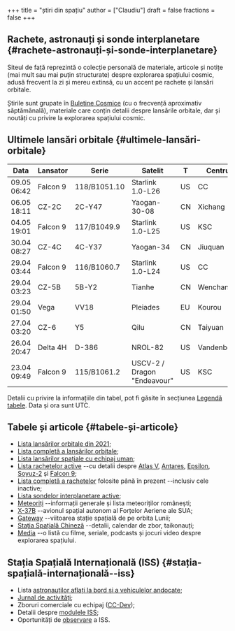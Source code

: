 +++
title = "știri din spațiu"
author = ["Claudiu"]
draft = false
fractions = false
+++

## Rachete, astronauți și sonde interplanetare {#rachete-astronauți-și-sonde-interplanetare}

Siteul de față reprezintă o colecție personală de materiale, articole și notițe (mai mult sau mai puțin structurate) despre explorarea spațiului cosmic, adusă frecvent la zi și mereu extinsă, cu un accent pe rachete și lansări orbitale.

Știrile sunt grupate în [Buletine Cosmice](/bul) (cu o frecvență aproximativ săptămânală), materiale care conțin detalii despre lansările orbitale, dar și noutăți cu privire la explorarea spațiului cosmic.


## Ultimele lansări orbitale {#ultimele-lansări-orbitale}

| Data        | Lansator | Serie        | Satelit                     | T  | Centru     | Rampă | R. | Bul             |
|-------------|----------|--------------|-----------------------------|----|------------|-------|----|-----------------|
| 09.05 06:42 | Falcon 9 | 118/B1051.10 | Starlink 1.0-L26            | US | CC         | LC40  | S  | [115](/bul/115) |
| 06.05 18:11 | CZ-2C    | 2C-Y47       | Yaogan-30-08                | CN | Xichang    | LC3   | S  | [114](/bul/114) |
| 04.05 19:01 | Falcon 9 | 117/B1049.9  | Starlink 1.0-L25            | US | KSC        | LC39A | S  | [114](/bul/114) |
| 30.04 08:27 | CZ-4C    | 4C-Y37       | Yaogan-34                   | CN | Jiuquan    | SLS-2 | S  | [114](/bul/114) |
| 29.04 03:44 | Falcon 9 | 116/B1060.7  | Starlink 1.0-L24            | US | CC         | LC40  | S  | [113](/bul/113) |
| 29.04 03:23 | CZ-5B    | 5B-Y2        | Tianhe                      | CN | Wenchang   | LC1   | S  | [113](/bul/113) |
| 29.04 01:50 | Vega     | VV18         | Pleiades                    | EU | Kourou     | ELV   | S  | [113](/bul/113) |
| 27.04 03:20 | CZ-6     | Y5           | Qilu                        | CN | Taiyuan    | LC16  | S  | [113](/bul/113) |
| 26.04 20:47 | Delta 4H | D-386        | NROL-82                     | US | Vandenberg | SLC6  | S  | [113](/bul/113) |
| 23.04 09:49 | Falcon 9 | 115/B1061.2  | USCV-2 / Dragon "Endeavour" | US | KSC        | LC39A | S  | [113](/bul/113) |

Detalii cu privire la informațiile din tabel, pot fi găsite în secțiunea [Legendă tabele](/t/legenda_tabele). Data și ora sunt UTC.


## Tabele și articole {#tabele-și-articole}

-   [Lista lansărilor orbitale din 2021](/t/l2021);
-   [Lista completă a lansărilor orbitale](/t/lansari);
-   [Lista lansărilor spațiale cu echipaj uman](/m/hsl);
-   [Lista rachetelor active](/r/rachete_active) --cu detalii despre [Atlas V](/r/atlasv), [Antares](/r/antares), [Epsilon](/r/epsilon), [Soyuz-2](/r/soyuz-2) și [Falcon 9](/r/falcon9);
-   [Lista completă a rachetelor](/r/rachete) folosite până în prezent --inclusiv cele inactive;
-   [Lista sondelor interplanetare active](/m/sonde);
-   [Meteoriți](/m/meteoriti) --informații generale și lista meteoriților românești;
-   [X-37B](/m/x37b) --avionul spațial autonom al Forțelor Aeriene ale SUA;
-   [Gateway](/m/gateway) --viitoarea stație spațială de pe orbita Lunii;
-   [Stația Spațială Chineză](/m/css) --detalii, calendar de zbor, taikonauți;
-   [Media](/m/media) --o listă cu filme, seriale, podcasts și jocuri video despre explorarea spațiului.


## Stația Spațială Internațională (ISS) {#stația-spațială-internațională--iss}

-   Lista [astronauților aflați la bord și a vehiculelor andocate](/iss/iss/);
-   [Jurnal de activități](/iss/jurnal);
-   Zboruri comerciale cu echipaj ([CC-Dev](/iss/ccdev));
-   Detalii despre [modulele ISS](/iss/module);
-   Oportunități de [observare](https://www.heavens-above.com/PassSummary.aspx?satid=25544&lat=46.7712&lng=23.6236&loc=Cluj-Napoca&alt=0&tz=EET) a ISS.